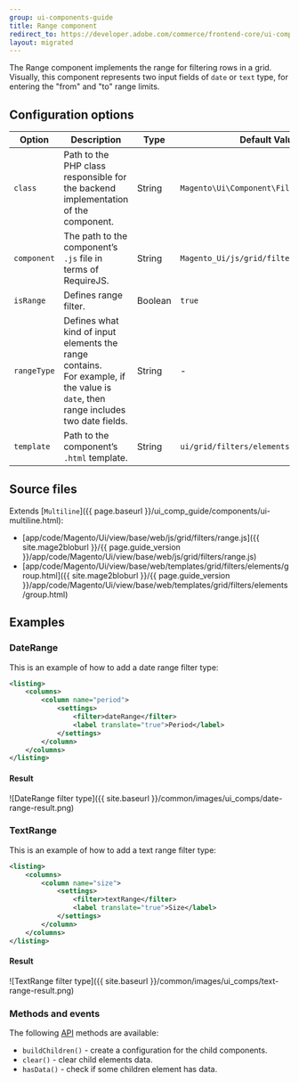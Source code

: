 ```yaml
---
group: ui-components-guide
title: Range component
redirect_to: https://developer.adobe.com/commerce/frontend-core/ui-components/components/range/
layout: migrated
---
```


The Range component implements the range for filtering rows in a grid. Visually, this component represents two input fields of `date` or `text` type, for entering the "from" and "to" range limits.

## Configuration options

| Option | Description | Type | Default Value |
| -------- | --------------------- | --------------------- | --------------------- |
| `class` | Path to the PHP class responsible for the backend implementation of the component. | String | `Magento\Ui\Component\Filters\Type\Range` |
| `component` | The path to the component’s `.js` file in terms of RequireJS. | String | `Magento_Ui/js/grid/filters/range` |
| `isRange` | Defines range filter. | Boolean | `true` |
| `rangeType` | Defines what kind of input elements the range contains.<br/>For example, if the value is `date`, then range includes two date fields. | String | - |
| `template` | Path to the component’s `.html` template. | String | `ui/grid/filters/elements/group` |

## Source files

Extends [`Multiline`]({{ page.baseurl }}/ui_comp_guide/components/ui-multiline.html):

-  [app/code/Magento/Ui/view/base/web/js/grid/filters/range.js]({{ site.mage2bloburl }}/{{ page.guide_version }}/app/code/Magento/Ui/view/base/web/js/grid/filters/range.js)
-  [app/code/Magento/Ui/view/base/web/templates/grid/filters/elements/group.html]({{ site.mage2bloburl }}/{{ page.guide_version }}/app/code/Magento/Ui/view/base/web/templates/grid/filters/elements/group.html)

## Examples

### DateRange

This is an example of how to add a date range filter type:

```xml
<listing>
    <columns>
        <column name="period">
            <settings>
                <filter>dateRange</filter>
                <label translate="true">Period</label>
            </settings>
        </column>
    </columns>
</listing>
```

#### Result

![DateRange filter type]({{ site.baseurl }}/common/images/ui_comps/date-range-result.png)

### TextRange

This is an example of how to add a text range filter type:

```xml
<listing>
    <columns>
        <column name="size">
            <settings>
                <filter>textRange</filter>
                <label translate="true">Size</label>
            </settings>
        </column>
    </columns>
</listing>
```

#### Result

![TextRange filter type]({{ site.baseurl }}/common/images/ui_comps/text-range-result.png)

### Methods and events

The following [API](https://glossary.magento.com/api) methods are available:

-  `buildChildren()` - create a configuration for the child components.
-  `clear()` - clear child elements data.
-  `hasData()` - check if some children element has data.

